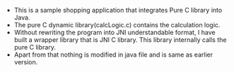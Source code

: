 - This is a sample shopping application that integrates Pure C library into Java.
- The pure C dynamic library(calcLogic.c) contains the calculation logic.
- Without rewriting the program into JNI understandable format, I have built a wrapper library that is JNI C library. This library internally calls the pure C library.
- Apart from that nothing is modified in java file and is same as earlier version.

